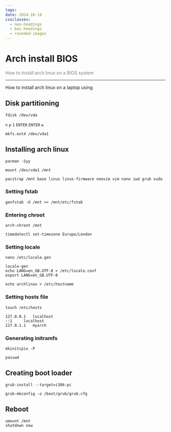 ```yaml
---
tags: 
date: 2024-10-18
cssclasses:
  - neo-headings
  - bai-headings
  - rounded-images
---
```

# Arch install BIOS
<p class="center" style="margin:0;color:gray;">How to install arch linux on a BIOS system</p>

***
How to install arch linux on a laptop using 
## Disk partitioning
```
fdisk /dev/vda
```

`n` `p` `1` `ENTER` `ENTER`
`w`

```
mkfs.ext4 /dev/vda1
```

## Installing arch linux

```
pacman -Syy
```

```
mount /dev/vda1 /mnt
```

```
pacstrap /mnt base linux linux-firmware neovim vim nano iwd grub sudo 
```
### Setting fstab
```
genfstab -U /mnt >> /mnt/etc/fstab
```
### Entering chroot
```
arch-chroot /mnt
```

```
timedatectl set-timezone Europe/London
```
### Setting locale
```
nano /etc/locale.gen
```

```
locale-gen
echo LANG=en_GB.UTF-8 > /etc/locale.conf
export LANG=en_GB.UTF-8
```

```
echo archlinux > /etc/hostname
```
### Setting hosts file
```
touch /etc/hosts
```

```
127.0.0.1	localhost
::1		localhost
127.0.1.1	myarch
```
### Generating initramfs
```
mkinitcpio -P
```

```
passwd
```
## Creating boot loader
```
grub-install --target=i386-pc 
```

```
grub-mkconfig -o /boot/grub/grub.cfg
```
## Reboot
```
umount /mnt
shutdown now
```